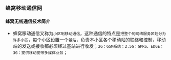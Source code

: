 ### 蜂窝移动通信网
#### 蜂窝无线通信技术简介
+ 蜂窝移动通信又称为`小区制移动通信`，这种通信的特点是`把整个的网络服务区划分为许多小区`，每个小区设置一个`基站`，负责本小区各个移动站的联络和控制，移动站的发送或接收都必须经过基站进行收发；`2G：GSM系统；2.5G：GPRS、EDGE；3G：提供移动宽带多媒体业务`；
